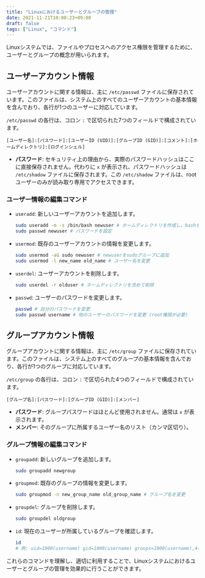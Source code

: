 ```yaml
---
title: "Linuxにおけるユーザーとグループの管理"
date: 2021-11-21T10:00:23+09:00
draft: false
tags: ["Linux", "コマンド"] 
---
```

<!--more-->
Linuxシステムでは、ファイルやプロセスへのアクセス権限を管理するために、ユーザーとグループの概念が用いられます。

## ユーザーアカウント情報

ユーザーアカウントに関する情報は、主に `/etc/passwd` ファイルに保存されています。このファイルは、システム上のすべてのユーザーアカウントの基本情報を含んでおり、各行が1つのユーザーに対応しています。

`/etc/passwd` の各行は、コロン `:` で区切られた7つのフィールドで構成されています。

```
[ユーザー名]:[パスワード]:[ユーザーID (UID)]:[グループID (GID)]:[コメント]:[ホームディレクトリ]:[ログインシェル]
```

-   **パスワード**: セキュリティ上の理由から、実際のパスワードハッシュはここに直接保存されません。代わりに `x` が表示され、パスワードハッシュは `/etc/shadow` ファイルに保存されます。この `/etc/shadow` ファイルは、rootユーザーのみが読み取り専用でアクセスできます。

### ユーザー情報の編集コマンド

-   `useradd`: 新しいユーザーアカウントを追加します。
    ```bash
    sudo useradd -m -s /bin/bash newuser # ホームディレクトリを作成し、bashをシェルに設定
    sudo passwd newuser # パスワードを設定
    ```
-   `usermod`: 既存のユーザーアカウントの情報を変更します。
    ```bash
    sudo usermod -aG sudo newuser # newuserをsudoグループに追加
    sudo usermod -l new_name old_name # ユーザー名を変更
    ```
-   `userdel`: ユーザーアカウントを削除します。
    ```bash
    sudo userdel -r olduser # ホームディレクトリを含めて削除
    ```
-   `passwd`: ユーザーのパスワードを変更します。
    ```bash
    passwd # 自分のパスワードを変更
    sudo passwd username # 他のユーザーのパスワードを変更 (root権限が必要)
    ```

## グループアカウント情報

グループアカウントに関する情報は、主に `/etc/group` ファイルに保存されています。このファイルは、システム上のすべてのグループの基本情報を含んでおり、各行が1つのグループに対応しています。

`/etc/group` の各行は、コロン `:` で区切られた4つのフィールドで構成されています。

```
[グループ名]:[パスワード]:[グループID (GID)]:[メンバー]
```
-   **パスワード**: グループパスワードはほとんど使用されません。通常は `x` が表示されます。
-   **メンバー**: そのグループに所属するユーザー名のリスト（カンマ区切り）。

### グループ情報の編集コマンド

-   `groupadd`: 新しいグループを追加します。
    ```bash
    sudo groupadd newgroup
    ```
-   `groupmod`: 既存のグループの情報を変更します。
    ```bash
    sudo groupmod -n new_group_name old_group_name # グループ名を変更
    ```
-   `groupdel`: グループを削除します。
    ```bash
    sudo groupdel oldgroup
    ```
-   `id`: 現在のユーザーが所属しているグループを確認します。
    ```bash
    id
    # 例: uid=1000(username) gid=1000(username) groups=1000(username),4(adm),27(sudo)
    ```

これらのコマンドを理解し、適切に利用することで、Linuxシステムにおけるユーザーとグループの管理を効果的に行うことができます。
